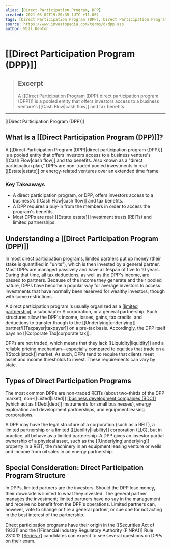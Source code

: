 ```yaml
---
alias: [Direct Participation Program, DPP]
created: 2021-03-02T19:20:35 (UTC +11:00)
tags: [Direct Participation Program (DPP), Direct Participation Program (DPP)]
source: https://www.investopedia.com/terms/d/dpp.asp
author: Will Kenton
---
```


# [[Direct Participation Program (DPP)]]

> ## Excerpt
> A [[Direct Participation Program (DPP)|direct participation program (DPP)]] is a pooled entity that offers investors access to a business venture's [[Cash Flow|cash flow]] and tax benefits.

---

[[Direct Participation Program (DPP)]]
## What Is a [[Direct Participation Program (DPP)]]?

A [[Direct Participation Program (DPP)|direct participation program (DPP)]] is a pooled entity that offers investors access to a business venture's [[Cash Flow|cash flow]] and tax benefits. Also known as a "direct participation plan," DPPs are non-traded pooled investments in real [[Estate|estate]] or energy-related ventures over an extended time frame.

### Key Takeaways

-   A direct participation program, or DPP, offers investors access to a business's [[Cash Flow|cash flow]] and tax benefits.
-   A DPP requires a buy-in from the members in order to access the program's benefits.
-   Most DPPs are real-[[Estate|estate]] investment trusts (REITs) and limited partnerships.

## Understanding a [[Direct Participation Program (DPP)]]

In most direct participation programs, limited partners put up money (their stake is quantified in "units"), which is then invested by a general partner. Most DPPs are managed passively and have a lifespan of five to 10 years. During that time, all tax deductions, as well as the DPP's income, are passed to partners. Because of the income they generate and their pooled nature, DPPs have become a popular way for average investors to access investments that have normally been reserved for wealthy investors, though with some restrictions.

A direct participation program is usually organized as a [[limited partnership]](https://www.investopedia.com/terms/l/limitedpartnership.asp), a subchapter S corporation, or a general partnership. Such structures allow the DPP's income, losses, gains, tax credits, and deductions to transfer though to the [[Underlying|underlying]] partner/[[Taxpayer|taxpayer]] on a pre-tax basis. Accordingly, the DPP itself pays no [[Corporate Tax|corporate tax]].

DPPs are not traded, which means that they lack [[Liquidity|liquidity]] and a reliable pricing mechanism—especially compared to equities that trade on a [[Stock|stock]] market. As such, DPPs tend to require that clients meet asset and income thresholds to invest. These requirements can vary by state.

## Types of Direct Participation Programs

The most common DPPs are non-traded REITs (about two-thirds of the DPP market), non-[[Listed|listed]] [[business development companies (BDC)]](https://www.investopedia.com/terms/b/bdc.asp) (which act as [[Debt|debt]] instruments for small businesses), energy exploration and development partnerships, and equipment leasing corporations.

A DPP may have the legal structure of a corporation (such as a REIT), a limited partnership or a limited [[Liability|liability]] corporation (LLC), but in practice, all behave as a limited partnership. A DPP gives an investor partial ownership of a physical asset, such as the [[Underlying|underlying]] property in a REIT, the machinery in an equipment leasing venture or wells and income from oil sales in an energy partnership.

## Special Consideration: Direct Participation Program Structure

In DPPs, limited partners are the investors. Should the DPP lose money, their downside is limited to what they invested. The general partner manages the investment; limited partners have no say in the management and receive no benefit from the DPP's operations. Limited partners can, however, vote to change or fire a general partner, or sue one for not acting in the best interest of the partnership. 

Direct participation programs have their origin in the [[Securities Act of 1933]] and the [[Financial Industry Regulatory Authority (FINRA)]] Rule 2310.12 [[Series 7]](https://www.investopedia.com/terms/s/series7.asp) candidates can expect to see several questions on DPPs on their exam.
